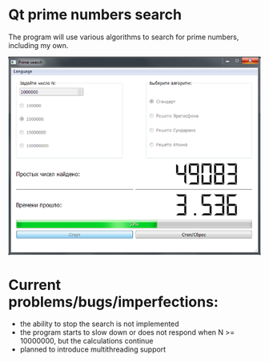 # Qt prime numbers search
 The program will use various algorithms to search for prime numbers, including my own.  
 
 ![Image alt](https://github.com/vaedermakar255/Qt_prime_numbers_search/raw/master/image/alpha.PNG)
 
 # Current problems/bugs/imperfections:
 - the ability to stop the search is not implemented  
 - the program starts to slow down or does not respond when N >= 10000000, but the calculations continue
 - planned to introduce multithreading support
